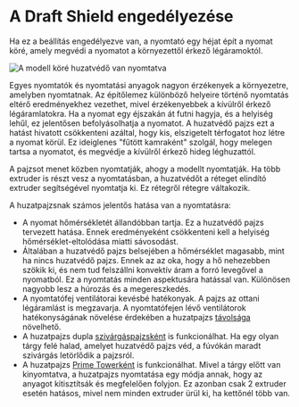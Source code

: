 # A Draft Shield engedélyezése

Ha ez a beállítás engedélyezve van, a nyomtató egy héjat épít a nyomat köré, amely megvédi a nyomatot a környezettől érkező légáramoktól.

<!--screenshot {
"image_path": "draft_shield_enabled.png",
"models": [{"script": "headphone_hook.scad"}],
"camera_position": [-56, 139, 305],
"settings": {
    "draft_shield_enabled": true
},
"colours": 32
}-->

![A modell köré huzatvédő van nyomtatva](../images/draft_shield_enabled.png)

Egyes nyomtatók és nyomtatási anyagok nagyon érzékenyek a környezetre, amelyben nyomtatnak. Az építőlemez különböző helyeire történő nyomtatás eltérő eredményekhez vezethet, mivel érzékenyebbek a kívülről érkező légáramlatokra. Ha a nyomat egy éjszakán át futni hagyja, és a helyiség lehűl, ez jelentősen befolyásolhatja a nyomatot. A huzatvédő pajzs ezt a hatást hivatott csökkenteni azáltal, hogy kis, elszigetelt térfogatot hoz létre a nyomat körül. Ez ideiglenes "fűtött kamraként" szolgál, hogy melegen tartsa a nyomatot, és megvédje a kívülről érkező hideg léghuzattól.

A pajzsot menet közben nyomtatják, ahogy a modellt nyomtatják. Ha több extruder is részt vesz a nyomtatásban, a huzatvédőt a réteget elindító extruder segítségével nyomtatja ki. Ez rétegről rétegre váltakozik.

A huzatpajzsnak számos jelentős hatása van a nyomtatásra:

- A nyomat hőmérsékletét állandóbban tartja. Ez a huzatvédő pajzs tervezett hatása. Ennek eredményeként csökkenteni kell a helyiség hőmérséklet-eltolódása miatti sávosodást.
- Általában a huzatvédő pajzs belsejében a hőmérséklet magasabb, mint ha nincs huzatvédő pajzs. Ennek az az oka, hogy a hő nehezebben szökik ki, és nem tud felszállni konvektív áram a forró levegővel a nyomatból. Ez a nyomtatás minden aspektusára hatással van. Különösen nagyobb lesz a húrozás és a megereszkedés.
- A nyomtatófej ventilátorai kevésbé hatékonyak. A pajzs az ottani légáramlást is megzavarja. A nyomtatófejen lévő ventilátorok hatékonyságának növelése érdekében a huzatpajzs [távolsága](draft_shield_dist.md) növelhető.
- A huzatpajzs dupla [szivárgáspajzsként](../dual/ooze_shield_enabled.md) is funkcionálhat. Ha egy olyan tárgy felé halad, amelyet huzatvédő pajzs véd, a fúvókán maradt szivárgás letörlődik a pajzsról.
- A huzatpajzs [Prime Towerként](../dual/prime_tower_enable.md) is funkcionálhat. Mivel a tárgy előtt van kinyomtatva, a huzatpajzs nyomtatása egy módja annak, hogy az anyagot kitisztítsák és megfelelően folyjon. Ez azonban csak 2 extruder esetén hatásos, mivel nem minden extruder ürül ki, ha kettőnél több van.
